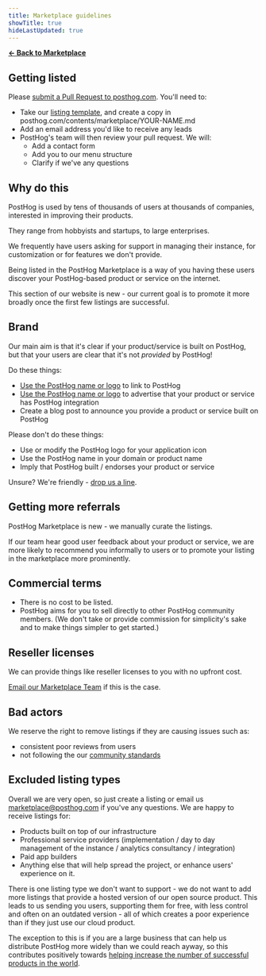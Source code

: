 ```yaml
---
title: Marketplace guidelines
showTitle: true
hideLastUpdated: true
---
```


**[← Back to Marketplace](/marketplace)**

## Getting listed

Please [submit a Pull Request to posthog.com](https://github.com/PostHog/posthog.com). You'll need to:

* Take our [listing template](listing-template), and create a copy in posthog.com/contents/marketplace/YOUR-NAME.md
* Add an email address you'd like to receive any leads
* PostHog's team will then review your pull request. We will:
  * Add a contact form
  * Add you to our menu structure
  * Clarify if we've any questions
  
## Why do this

PostHog is used by tens of thousands of users at thousands of companies, interested in improving their products.

They range from hobbyists and startups, to large enterprises.

We frequently have users asking for support in managing their instance, for customization or for features we don't provide.

Being listed in the PostHog Marketplace is a way of you having these users discover your PostHog-based product or service on the internet.

This section of our website is new - our current goal is to promote it more broadly once the first few listings are successful.

## Brand

Our main aim is that it's clear if your product/service is built on PostHog, but that your users are clear that it's not _provided_ by PostHog!

Do these things:

* [Use the PostHog name or logo](/handbook/company/brand-assets) to link to PostHog
* [Use the PostHog name or logo](/handbook/company/brand-assets) to advertise that your product or service has PostHog integration
* Create a blog post to announce you provide a product or service built on PostHog

Please don't do these things:

* Use or modify the PostHog logo for your application icon
* Use the PostHog name in your domain or product name
* Imply that PostHog built / endorses your product or service

Unsure? We're friendly - [drop us a line](mailto:marketplace+getlisted@posthog.com).

## Getting more referrals

PostHog Marketplace is new - we manually curate the listings.

If our team hear good user feedback about your product or service, we are more likely to recommend you informally to users or to promote your listing in the marketplace more prominently.

## Commercial terms

* There is no cost to be listed.
* PostHog aims for you to sell directly to other PostHog community members. (We don't take or provide commission for simplicity's sake and to make things simpler to get started.)

## Reseller licenses

We can provide things like reseller licenses to you with no upfront cost. 

[Email our Marketplace Team](mailto:marketplace+reseller@posthog.com) if this is the case.

## Bad actors

We reserve the right to remove listings if they are causing issues such as:

* consistent poor reviews from users
* not following the our [community standards](/docs/contribute/code-of-conduct#our-standards)

## Excluded listing types

Overall we are very open, so just create a listing or email us marketplace@posthog.com if you've any questions. We are happy to receive listings for:

* Products built on top of our infrastructure
* Professional service providers (implementation / day to day management of the instance / analytics consultancy / integration)
* Paid app builders
* Anything else that will help spread the project, or enhance users' experience on it.

There is one listing type we don't want to support - we do not want to add more listings that provide a hosted version of our open source product. This leads to us sending you users, supporting them for free, with less control and often on an outdated version - all of which creates a poor experience than if they just use our cloud product.

The exception to this is if you are a large business that can help us distribute PostHog more widely than we could reach ayway, so this contributes positively towards [helping increase the number of successful products in the world](/handbook/strategy/strategy).
